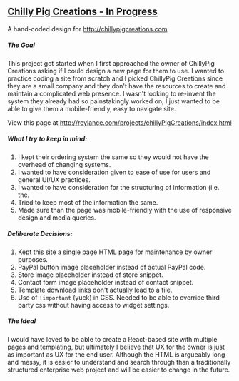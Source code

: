 ## [Chilly Pig Creations - In Progress](/chillyPigCreations)
A hand-coded design for http://chillypigcreations.com

##### The Goal
This project got started when I first approached the owner of ChillyPig Creations asking if I could design a new page for them to use. I wanted to practice coding a site from scratch and I picked ChillyPig Creations since they are a small company and they don't have the resources to create and maintain a complicated web presence. I wasn't looking to re-invent the system they already had so painstakingly worked on, I just wanted to be able to give them a mobile-friendly, easy to navigate site.

View this page at http://reylance.com/projects/chillyPigCreations/index.html

##### What I try to keep in mind:
1. I kept their ordering system the same so they would not have the overhead of changing systems.
2. I wanted to have consideration given to ease of use for users and general UI/UX practices.
3. I wanted to have consideration for the structuring of information (i.e. the.
4. Tried to keep most of the information the same.
5. Made sure than the page was mobile-friendly with the use of responsive design and media queries.

##### Deliberate Decisions:
1. Kept this site a single page HTML page for maintenance by owner purposes.
2. PayPal button image placeholder instead of actual PayPal code.
3. Store image placeholder instead of store snippet.
4. Contact form image placeholder instead of contact snippet.
5. Template download links don't actually lead to a file.
6. Use of `!important` (yuck) in CSS. Needed to be able to override third party css without having access to widget settings.

##### The Ideal
I would have loved to be able to create a React-based site with multiple pages and templating, but ultimately I believe that UX for the owner is just as important as UX for the end user. Although the HTML is argueably long and messy, it is easier to understand and search through than a traditionally structured enterprise web project and will be easier to change in the future.
